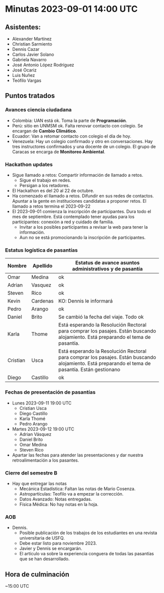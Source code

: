 # Minutas 2023-09-01 14:00 UTC

## Asistentes:
* Alexander Martínez
* Christian Sarmiento
* Dennis Cazar
* Carlos Javier Solano
* Gabriela Navarro
* José Antonio López Rodríguez
* José Ocariz
* Luis Nuñez
* Teófilo Vargas

## Puntos tratados

### Avances ciencia ciudadana
* Colombia: UAN está ok. Toma la parte de **Programación**.
* Perú: sitio en UNMSM ok. Falta renovar contacto con colegio. Se encargan de **Cambio Climático**.
* Ecuador: Van a retomar contacto con colegio el día de hoy.
* Venezuela: Hay un colegio confirmado y otro en conversaciones. Hay tres instructores confirmados y una docente de un colegio. El grupo de Caracas se encarga de **Monitoreo Ambiental**.
### Hackathon updates
* Sigue llamado a retos: Compartir información de llamado a retos.
    * Sigue el trabajo en redes.
    * Persigan a los retadores.
* El Hackathon es del 20 al 22 de octubre.
* Ha comenzado el llamado a retos. Difundir en sus redes de contactos. Apuntar a la gente en instituciones candidatas a proponer retos. El llamado a retos termina el 2023-09-22
* El 2023-09-01 comienza la inscripción de participantes. Dura todo el mes de septiembre. Está contemplado tener ayudas para los participantes: conexión a red y cuidado de familia.
    * Invitar a los posibles participantes a revisar la web para tener la información.
    * Aun no se está promocionando la inscripción de participantes.
### Estatus logística de pasantías

| Nombre | Apellido | Estatus de avance asuntos administrativos y de pasantía |
| --- | --- | --- |
| Omar | Medina | ok |
| Adrian | Vasquez | ok |
| Steven | Rico | ok |
| Kevin | Cardenas | KO: Dennis le informará |
| Pedro | Arango | ok |
| Daniel | Brito | Se cambió la fecha del viaje. Todo ok |
| Karla | Thome | Está esperando la Resolución Rectoral para comprar los pasajes. Están buscando alojamiento. Está preparando el tema de pasantía. |
| Cristian | Usca | Está esperando la Resolución Rectoral para comprar los pasajes. Están buscando alojamiento. Está preparando el tema de pasantía. Están gestionano  |
| Diego | Castillo | ok |
### Fechas de presentación de pasantías

* Lunes 2023-09-11 19:00 UTC
    * Cristian Usca
    * Diego Castillo
    * Karla Thomé
    * Pedro Arango
* Martes 2023-09-12 19:00 UTC
    * Adrian Vásquez
    * Daniel Brito
    * Omar Medina
    * Steven Rico
* Apartar las fechas para atender las presentaciones y dar nuestra retroalimentación a los pasantes.
    
### Cierre del semestre B
* Hay que entregar las notas
    * Mecánica Estadística: Faltan las notas de Mario Cosenza.
    * Astropartículas: Teofilo va a empezar la corrección.
    * Datos Avanzado: Notas entregadas.
    * Física Médica: No hay notas en la hoja.

### AOB
* Dennis.
    * Posible publicación de los trabajos de los estudiantes en una revista universitaria de USFQ.
    * Debe estar listo para noviembre 2023.
    * Javier y Dennis se encargarán.
    * El artículo va sobre la experiencia conguera de todas las pasantías que se han desarrollado.

## Hora de culminación
 ~15:00 UTC

